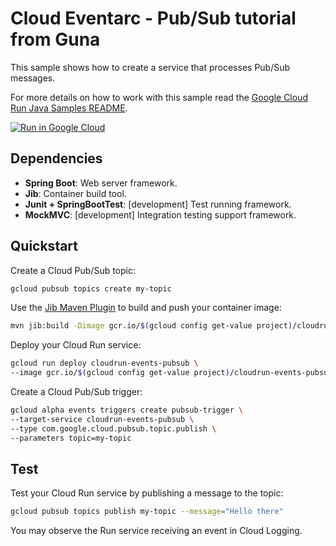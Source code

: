 # Cloud Eventarc - Pub/Sub tutorial from Guna

This sample shows how to create a service that processes Pub/Sub messages.

For more details on how to work with this sample read the [Google Cloud Run Java Samples README](https://github.com/GoogleCloudPlatform/java-docs-samples/tree/master/run).

[![Run in Google Cloud][run_img]][run_link]

[run_img]: https://storage.googleapis.com/cloudrun/button.svg
[run_link]: https://deploy.cloud.run/?git_repo=https://github.com/GoogleCloudPlatform/java-docs-samples&dir=run/events-pubsub


## Dependencies

* **Spring Boot**: Web server framework.
* **Jib**: Container build tool.
* **Junit + SpringBootTest**: [development] Test running framework.
* **MockMVC**: [development] Integration testing support framework.

## Quickstart

Create a Cloud Pub/Sub topic:

```sh
gcloud pubsub topics create my-topic
```

Use the [Jib Maven Plugin](https://github.com/GoogleContainerTools/jib/tree/master/jib-maven-plugin) to build and push your container image:

```sh
mvn jib:build -Dimage gcr.io/$(gcloud config get-value project)/cloudrun-events-pubsub
```

Deploy your Cloud Run service:

```sh
gcloud run deploy cloudrun-events-pubsub \
--image gcr.io/$(gcloud config get-value project)/cloudrun-events-pubsub
 ```

Create a Cloud Pub/Sub trigger:

```sh
gcloud alpha events triggers create pubsub-trigger \
--target-service cloudrun-events-pubsub \
--type com.google.cloud.pubsub.topic.publish \
--parameters topic=my-topic
```

## Test

Test your Cloud Run service by publishing a message to the topic: 

```sh
gcloud pubsub topics publish my-topic --message="Hello there"
```

You may observe the Run service receiving an event in Cloud Logging.

